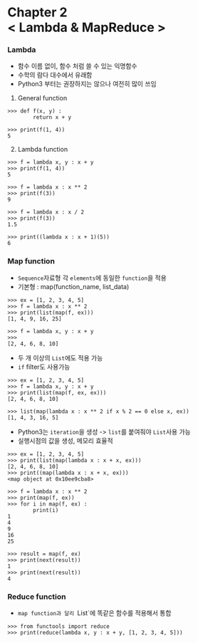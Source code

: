 Chapter 2<br/>
< Lambda & MapReduce >
=====================


### Lambda
- 함수 이름 없이, 함수 처럼 쓸 수 있는 익명함수
- 수학의 람다 대수에서 유래함
- Python3 부터는 권장하지는 않으나 여전히 많이 쓰임

1. General function
```
>>> def f(x, y) :
        return x + y

>>> print(f(1, 4))
5
```

2. Lambda function
```
>>> f = lambda x, y : x + y
>>> print(f(1, 4))
5

>>> f = lambda x : x ** 2
>>> print(f(3))
9

>>> f = lambda x : x / 2
>>> print(f(3))
1.5

>>> print((lambda x : x + 1)(5))
6
```


### Map function
- `Sequence`자료형 각 `elements`에 동일한 `function`을 적용
- 기본형 : map(function_name, list_data)

```
>>> ex = [1, 2, 3, 4, 5]
>>> f = lambda x : x ** 2
>>> print(list(map(f, ex)))
[1, 4, 9, 16, 25]

>>> f = lambda x, y : x + y
>>>
[2, 4, 6, 8, 10]
```

- 두 개 이상의 `List`에도 적용 가능
- `if` filter도 사용가능

```
>>> ex = [1, 2, 3, 4, 5]
>>> f = lambda x, y : x + y
>>> print(list(map(f, ex, ex)))
[2, 4, 6, 8, 10]

>>> list(map(lambda x : x ** 2 if x % 2 == 0 else x, ex))
[1, 4, 3, 16, 5]
```

- Python3는 `iteration`을 생성 -> `list`를 붙여줘야 `List`사용 가능
- 실행시점의 값을 생성, 메모리 효율적

```
>>> ex = [1, 2, 3, 4, 5]
>>> print(list(map(lambda x : x + x, ex)))
[2, 4, 6, 8, 10]
>>> print((map(lambda x : x + x, ex)))
<map object at 0x10ee9cba8>

>>> f = lambda x : x ** 2
>>> print(map(f, ex))
>>> for i in map(f, ex) :
        print(i)
1
4
9
16
25    

>>> result = map(f, ex)
>>> print(next(result))
1
>>> print(next(result))
4
```


### Reduce function
- `map function과 달리 `List`에 똑같은 함수를 적용해서 통합

```
>>> from functools import reduce
>>> print(reduce(lambda x, y : x + y, [1, 2, 3, 4, 5]))
```
